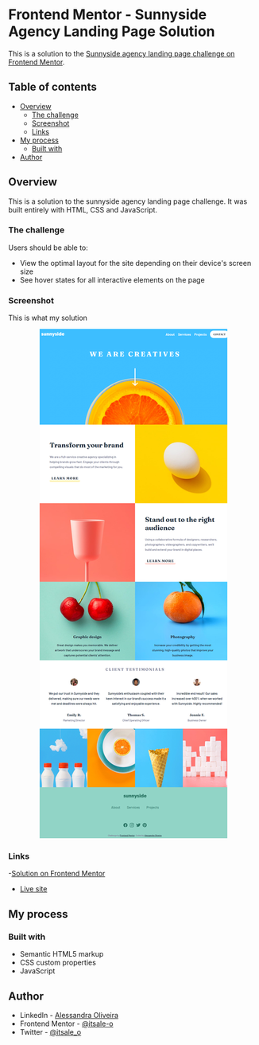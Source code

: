 # Frontend Mentor - Sunnyside Agency Landing Page Solution

This is a solution to the [Sunnyside agency landing page challenge on Frontend Mentor](https://www.frontendmentor.io/challenges/sunnyside-agency-landing-page-7yVs3B6ef).
## Table of contents

- [Overview](#overview)
  - [The challenge](#the-challenge)
  - [Screenshot](#screenshot)
  - [Links](#links)
- [My process](#my-process)
  - [Built with](#built-with)
- [Author](#author)

## Overview

This is a solution to the sunnyside agency landing page challenge. It was built entirely with HTML, CSS and JavaScript.

### The challenge

Users should be able to:

- View the optimal layout for the site depending on their device's screen size
- See hover states for all interactive elements on the page

### Screenshot

This is what my solution

<div align="center">

![](./images/desktop/solution.png)

</div>

### Links

-[Solution on Frontend Mentor](https://your-solution-url.com)
- [Live site](https://your-live-site-url.com)

## My process

### Built with

- Semantic HTML5 markup
- CSS custom properties
- JavaScript

## Author

- LinkedIn - [Alessandra Oliveira](https://www.linkedin.com/in/alessandra-santos-oliveira/)
- Frontend Mentor - [@itsale-o](https://www.frontendmentor.io/profile/yourusername)
- Twitter - [@itsale_o](https://www.twitter.com/yourusername)
